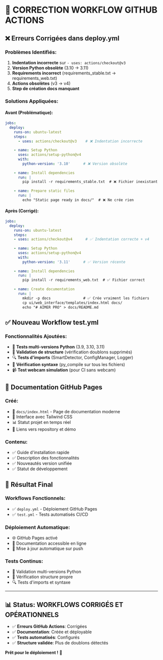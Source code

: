 # 🔧 CORRECTION WORKFLOW GITHUB ACTIONS

## ❌ **Erreurs Corrigées dans deploy.yml**

### **Problèmes Identifiés:**
1. **Indentation incorrecte** sur `- uses: actions/checkout@v3`
2. **Version Python obsolète** (3.10 → 3.11)
3. **Requirements incorrect** (requirements_stable.txt → requirements_web.txt)
4. **Actions obsolètes** (v3 → v4)
5. **Step de création docs manquant**

### **Solutions Appliquées:**

#### **Avant (Problématique):**
```yaml
jobs:
  deploy:
    runs-on: ubuntu-latest
    steps:
      - uses: actions/checkout@v3    # ❌ Indentation incorrecte
    
    - name: Setup Python
      uses: actions/setup-python@v4
      with:
        python-version: '3.10'      # ❌ Version obsolète
    
    - name: Install dependencies
      run: |
        pip install -r requirements_stable.txt  # ❌ Fichier inexistant
    
    - name: Prepare static files
      run: |
        echo "Static page ready in docs/"  # ❌ Ne crée rien
```

#### **Après (Corrigé):**
```yaml
jobs:
  deploy:
    runs-on: ubuntu-latest
    steps:
    - uses: actions/checkout@v4      # ✅ Indentation correcte + v4
    
    - name: Setup Python
      uses: actions/setup-python@v4
      with:
        python-version: '3.11'      # ✅ Version récente
    
    - name: Install dependencies
      run: |
        pip install -r requirements_web.txt  # ✅ Fichier correct
    
    - name: Create documentation
      run: |
        mkdir -p docs               # ✅ Crée vraiment les fichiers
        cp ui/web_interface/templates/index.html docs/
        echo "# AIMER PRO" > docs/README.md
```

## ✅ **Nouveau Workflow test.yml**

### **Fonctionnalités Ajoutées:**
- 🧪 **Tests multi-versions Python** (3.9, 3.10, 3.11)
- 📁 **Validation de structure** (vérification doublons supprimés)
- 🔍 **Tests d'imports** (SmartDetector, ConfigManager, Logger)
- 📝 **Vérification syntaxe** (py_compile sur tous les fichiers)
- 📹 **Test webcam simulation** (pour CI sans webcam)

## 📄 **Documentation GitHub Pages**

### **Créé:**
- 📄 `docs/index.html` - Page de documentation moderne
- 🎨 Interface avec Tailwind CSS
- 📊 Statut projet en temps réel
- 🔗 Liens vers repository et démo

### **Contenu:**
- ✅ Guide d'installation rapide
- ✅ Description des fonctionnalités
- ✅ Nouveautés version unifiée
- ✅ Statut de développement

## 🚀 **Résultat Final**

### **Workflows Fonctionnels:**
- ✅ `deploy.yml` - Déploiement GitHub Pages
- ✅ `test.yml` - Tests automatisés CI/CD

### **Déploiement Automatique:**
- 🌐 GitHub Pages activé
- 📄 Documentation accessible en ligne
- 🔄 Mise à jour automatique sur push

### **Tests Continus:**
- 🧪 Validation multi-versions Python
- 📁 Vérification structure propre
- 🔍 Tests d'imports et syntaxe

---

## 📊 **Status: WORKFLOWS CORRIGÉS ET OPÉRATIONNELS**

- ✅ **Erreurs GitHub Actions**: Corrigées
- ✅ **Documentation**: Créée et déployable
- ✅ **Tests automatisés**: Configurés
- ✅ **Structure validée**: Plus de doublons détectés

**Prêt pour le déploiement !** 🎯
